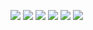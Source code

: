 ![](https://github.com/geoffreylink/Projects/blob/master/08%20Data%20Engineering/GraphTypes.png)
![](https://github.com/geoffreylink/Projects/blob/master/08%20Data%20Engineering/Graphana_Kafka.png)
![](https://github.com/geoffreylink/Projects/blob/master/08%20Data%20Engineering/HighLevel_Pipeline.png)
![](https://github.com/geoffreylink/Projects/blob/master/08%20Data%20Engineering/Layering_Kafka.png)
![](https://github.com/geoffreylink/Projects/blob/master/08%20Data%20Engineering/Streaming_Netflix.png)
![](https://github.com/geoffreylink/Projects/blob/master/08%20Data%20Engineering/Streaming_Spark.png)
